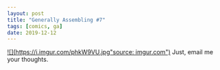 ```yaml
---
layout: post
title: "Generally Assembling #7"
tags: [comics, ga]
date: 2019-12-12
---
```

<!-- #69 -->
[![](https://i.imgur.com/phkW9VU.jpg"source: imgur.com")](https://i.imgur.com/phkW9VU.jpg)
Just, email me your thoughts.
